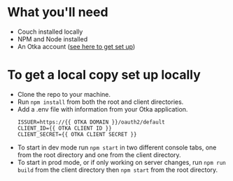 # What you'll need
- Couch installed locally
- NPM and Node installed
- An Otka account ([see here to get set up](https://okta.com/))


# To get a local copy set up locally
- Clone the repo to your machine.
- Run `npm install` from both the root and client directories.
- Add a .env file with information from your Otka application.
    ```
    ISSUER=https://{{ OTKA DOMAIN }}/oauth2/default
    CLIENT_ID={{ OTKA CLIENT ID }}
    CLIENT_SECRET={{ OTKA CLIENT SECRET }}
    ```
- To start in dev mode run `npm start` in two different console tabs, one from the root directory and one from the client directory.
- To start in prod mode, or if only working on server changes, run `npm run build` from the client directory then `npm start` from the root directory.
